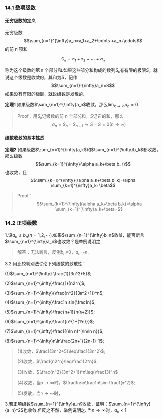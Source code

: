 ### 14.1    数项级数

#### **无穷级数的定义**

无穷级数$$\sum_{n=1}^{\infty}a_n=a_1+a_2+\cdots +a_n+\cdots$$的前 n 项和

$$S_n=a_1+a_2+\cdots+a_n$$

称为这个级数的第 n 个部分和.如果这些部分和构成的数列${S_n}$有有限的极限$S$，就说这个级数是收敛的，其和为$S$，记作$$\sum_{n=1}^{\infty}a_n=S$$如果没有有限的极限，就说级数是发散的.

**定理1** 
如果级数$\sum_{n=1}^{\infty}a_n$收敛，那么$\lim_{x \to \infty} a_n=0$

> Proof：用$S_n$记级数的前 n 个部分和，$S$记它的和，那么
> $$a_n=S_n-S_{n-1}\Rightarrow S-S=0(n\to \infty)$$

#### 级数收敛的基本性质

**定理2**
如果级数$\sum_{n=1}^{\infty}a_k$和$\sum_{n=1}^{\infty}b_k$都收敛，那么级数$$\sum_{k=1}^{\infty}(\alpha a_k+\beta b_k)$$也收敛，且$$\sum_{k=1}^{\infty}(\alpha a_k+\beta b_k)=\alpha \sum_{k=1}^{\infty}a_k+\beta$$

> Proof：$$\sum_{k=1}^{\infty}(\alpha a_k+\beta b_k)=\alpha \sum_{k=1}^{\infty}a_k+\beta=$$

### 14.2 正项级数

1.设$a_n\leq b_n(n=1,2,\cdots)$.如果$\sum_{n=1}^{\infty}b_n$收敛，能否断言$\sum_{n=1}^{\infty}a_n$也收敛？是举例说明之.

>解答：无法断言，反例$b_n$=0，$a_n$=-n.

3.2.用比较判别法讨论下列级数的敛散性：

(1)$\sum_{n=1}^{\infty} \frac{1}{3n^2+5}$;

(2)$\sum_{n=1}^{\infty}\frac{1}{n2^n}$;

(3)$\sum_{n=1}^{\infty}(\frac{n^2}{3n^2+1})^n$;

(4)$\sum_{n=1}^{\infty}\frac1n sin{\frac1n}$;

(5)$\sum_{n=1}^{\infty}\frac{n+1}{n(n+2)}$;

(6)$\sum_{n=1}^{\infty}\frac1{n^{1+(1/n)}}$;

(7)$\sum_{n=1}^{\infty}\frac1{(\ln n)^{\ln\ln n}}$;

(8)$\sum_{n=1}^{\infty}n\ln\frac{2n+1}{2n-1}-1$;

> (1)收敛，$\frac1{3n^2+5}\leq\frac1{3n^2}$;
> 
> (2)收敛，$\frac1{n2^n}\leq\frac1{2^n}$;
> 
> (3)收敛，$(\frac{n^2}{3n^2+1})^n\leq(\frac13)^n$
> 
> (4)收敛，当$n\to \infty$时，$\frac1nsin\frac1n\sim \frac1{n^2}$;
>
>(5)发散，当$n\to \infty$时，

3.若正项级数$\sum_{n=1}^{\infty}a_n$收敛，证明：$\sum_{n=1}^{\infty}{a_n}^2$也收敛.但反之不然，举例说明之.
当$n\to\infty$时，$a_n<1$